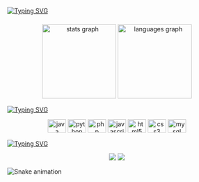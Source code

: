
[![Typing SVG](https://readme-typing-svg.herokuapp.com/?color=4169E1&size=25&center=true&vCenter=true&width=1000&lines=Hello,+My+name+is+Ramildo+Junior;I+am+21+years+old;I'm+from+Brazil;I'm+currently+a+student+of+SI;Be+Welcome!+:%29)](https://git.io/typing-svg)

<!-- <h2 align="center">Hi 👋! My name is Ramildo Jr</h2>
-->
###

<div align="center">
  <img  height="170em"  src="https://github-readme-stats.vercel.app/api?hide_title=false&hide_rank=false&show_icons=true&include_all_commits=true&count_private=true&disable_animations=false&theme=react&locale=en&hide_border=false&username=RamildoJunior" height="150" alt="stats graph"  />
  <img  height="170em"  src="https://github-readme-stats.vercel.app/api/top-langs?locale=en&hide_title=false&layout=compact&card_width=320&langs_count=5&theme=react&hide_border=false&username=RamildoJunior" height="150" alt="languages graph"  />
</div>

  [![Typing SVG](https://readme-typing-svg.herokuapp.com/?color=4169E1&size=25&center=true&vCenter=true&width=1000&lines=Technologies+I+use+in+my+day)](https://git.io/typing-svg)
<div align="center">
  <img src="https://cdn.jsdelivr.net/gh/devicons/devicon/icons/java/java-original.svg" height="30" width="42" alt="java logo"  />
  <img src="https://cdn.jsdelivr.net/gh/devicons/devicon/icons/python/python-original.svg" height="30" width="42" alt="python logo"  />
  <img src="https://cdn.jsdelivr.net/gh/devicons/devicon/icons/php/php-original.svg" height="30" width="42" alt="php logo"  />
  <img src="https://cdn.jsdelivr.net/gh/devicons/devicon/icons/javascript/javascript-original.svg" height="30" width="42" alt="javascript logo"  />
  <img src="https://cdn.jsdelivr.net/gh/devicons/devicon/icons/html5/html5-original.svg" height="30" width="42" alt="html5 logo"  />
  <img src="https://cdn.jsdelivr.net/gh/devicons/devicon/icons/css3/css3-original.svg" height="30" width="42" alt="css3 logo"  />
  <img src="https://cdn.jsdelivr.net/gh/devicons/devicon/icons/mysql/mysql-original.svg" height="30" width="42" alt="mysql logo"  />
</div>

 [![Typing SVG](https://readme-typing-svg.herokuapp.com/?color=4169E1&size=25&center=true&vCenter=true&width=1000&lines=Social+media)](https://git.io/typing-svg)
<div align="center">
  <a href="https://www.instagram.com/ramildo.junior/" target="_blank"><img src="https://img.shields.io/badge/-Instagram-%23E4405F?style=for-the-badge&logo=instagram&logoColor=white" target="_blank"></a>
  <a href="https://www.linkedin.com/in/ramildo-junior-983aa51a3/" target="_blank"><img src="https://img.shields.io/badge/-LinkedIn-%230077B5?style=for-the-badge&logo=linkedin&logoColor=white" target="_blank"></a> 
</div>

![Snake animation](https://github.com/Uigorteodoro/Uigorteodoro/blob/output/github-contribution-grid-snake.svg)

###

<br clear="both">


###

  ##
